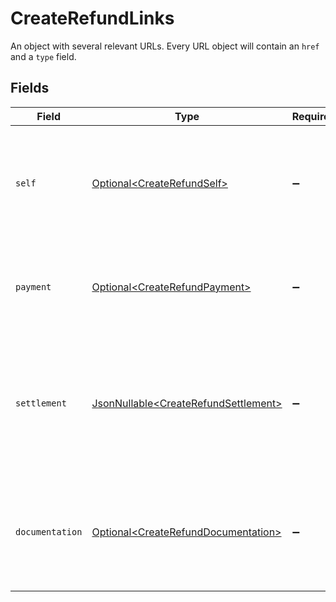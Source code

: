 # CreateRefundLinks

An object with several relevant URLs. Every URL object will contain an `href` and a `type` field.


## Fields

| Field                                                                                                                       | Type                                                                                                                        | Required                                                                                                                    | Description                                                                                                                 |
| --------------------------------------------------------------------------------------------------------------------------- | --------------------------------------------------------------------------------------------------------------------------- | --------------------------------------------------------------------------------------------------------------------------- | --------------------------------------------------------------------------------------------------------------------------- |
| `self`                                                                                                                      | [Optional\<CreateRefundSelf>](../../models/operations/CreateRefundSelf.md)                                                  | :heavy_minus_sign:                                                                                                          | In v2 endpoints, URLs are commonly represented as objects with an `href` and `type` field.                                  |
| `payment`                                                                                                                   | [Optional\<CreateRefundPayment>](../../models/operations/CreateRefundPayment.md)                                            | :heavy_minus_sign:                                                                                                          | The API resource URL of the [payment](get-payment) that this refund belongs to.                                             |
| `settlement`                                                                                                                | [JsonNullable\<CreateRefundSettlement>](../../models/operations/CreateRefundSettlement.md)                                  | :heavy_minus_sign:                                                                                                          | The API resource URL of the [settlement](get-settlement) this refund has been settled with. Not present if not yet settled. |
| `documentation`                                                                                                             | [Optional\<CreateRefundDocumentation>](../../models/operations/CreateRefundDocumentation.md)                                | :heavy_minus_sign:                                                                                                          | In v2 endpoints, URLs are commonly represented as objects with an `href` and `type` field.                                  |